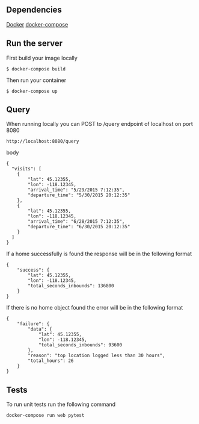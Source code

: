 ## Dependencies

[Docker](https://www.docker.com/get-docker)
[docker-compose](https://docs.docker.com/compose/install/)

## Run the server

First build your image locally
```
$ docker-compose build
```

Then run your container
```
$ docker-compose up
```

## Query

When running locally you can POST to /query endpoint of localhost on port 8080
```
http://localhost:8080/query
```
body
```
{
  "visits": [
	{
		"lat": 45.12355,
		"lon": -118.12345,
		"arrival_time": "5/29/2015 7:12:35",
		"departure_time": "5/30/2015 20:12:35"
	},
	{
		"lat": 45.12355,
		"lon": -118.12345,
		"arrival_time": "6/28/2015 7:12:35",
		"departure_time": "6/30/2015 20:12:35"
	}
  ]
}
```

If a home successfully is found the response will be in the following format
```
{
    "success": {
        "lat": 45.12355,
        "lon": -118.12345,
        "total_seconds_inbounds": 136800
    }
}
```

If there is no home object found the error will be in the following format
```
{
    "failure": {
        "data": {
            "lat": 45.12355,
            "lon": -118.12345,
            "total_seconds_inbounds": 93600
        },
        "reason": "top location logged less than 30 hours",
        "total_hours": 26
    }
}
```

## Tests
To run unit tests run the following command
```
docker-compose run web pytest
```